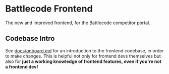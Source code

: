 # Battlecode Frontend

The new and improved frontend, for the Battlecode competitor portal.

<!-- TODO like with previous frontend, this should have some direct links to docs, and maybe some outline content
Maybe sketch now, and open a new issue to fill in later? -->

## Codebase Intro

See [docs/onboard.md](docs/onboard.md) for an introduction to the frontend codebase, in order to make changes. This is helpful not only for frontend devs themselves but also for **just a working knowledge of frontend features, even if you're not a frontend dev!**

